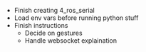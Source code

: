 - Finish creating 4_ros_serial
- Load env vars before running python stuff
- Finish instructions
    - Decide on gestures
    - Handle websocket explaination